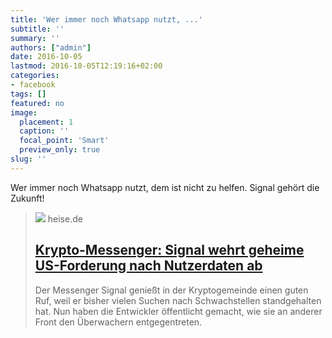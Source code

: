 ```yaml
---
title: 'Wer immer noch Whatsapp nutzt, ...'
subtitle: ''
summary: ''
authors: ["admin"]
date: 2016-10-05
lastmod: 2016-10-05T12:19:16+02:00
categories:
- facebook
tags: []
featured: no
image:
  placement: 1
  caption: ''
  focal_point: 'Smart'
  preview_only: true
slug: ''
---
```

Wer immer noch Whatsapp nutzt, dem ist nicht zu helfen. Signal gehört die Zukunft!
> [![](https://heise.cloudimg.io/bound/1200x1200/q85.png-lossy-85.webp-lossy-85.foil1/_www-heise-de_/imgs/18/1/9/0/1/5/1/0/justsignal-d97297552e29d741.png)](http://www.heise.de/newsticker/meldung/Krypto-Messenger-Signal-wehrt-geheime-US-Forderung-nach-Nutzerdaten-ab-3340579.html)
> heise.de
> ## [Krypto-Messenger: Signal wehrt geheime US-Forderung nach Nutzerdaten ab](http://www.heise.de/newsticker/meldung/Krypto-Messenger-Signal-wehrt-geheime-US-Forderung-nach-Nutzerdaten-ab-3340579.html)
>
>Der Messenger Signal genießt in der Kryptogemeinde einen guten Ruf, weil er bisher vielen Suchen nach Schwachstellen standgehalten hat. Nun haben die Entwickler öffentlicht gemacht, wie sie an anderer Front den Überwachern entgegentreten.

